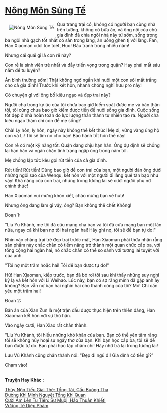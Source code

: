 <a href="https://truyentiki.com/nong-mon-sung-te.31663/" title="Nông Môn Sủng Tế"><h1>Nông Môn Sủng Tế</h1></a><div style="display:table"><img align="right" style="float: left; padding: 10px;" src="https://truyentiki.com/a/img/str/src/31663.jpg" alt="Nông Môn Sủng Tế">Qua trang trại cổ, không có người bạn cùng nhà trên tường, không có bữa ăn, và ông nội của chủ gia đình đã chia ngôi nhà này từ sớm, sống trong ba ngôi nhà gạch tốt nhất có sân trong làng, ăn uống ghen tị với làng. Fan, Han Xiaoman cười toe toét, Huo! Đấu tranh trong nhiều năm! <p></p> Nhưng cái quái gì là con rể này? <p></p> Con rể là sinh viên trẻ nhất và đầy triển vọng trong quận? Hay phải mất sáu năm để tu luyện? <p></p> Ăn bình thường sớm! Thật không ngớ ngẩn khi nuôi một con sói mắt trắng cho cả gia đình! Trước khi kết hôn, nhanh chóng nghỉ hưu pro này! <p></p> Có chuyện gì với ông bố kiêu ngạo và đẹp trai này? <p></p> Người cha trong ký ức của tôi chưa bao giờ kiểm soát được mẹ và bản thân tôi, tôi cũng chưa bao giờ kiếm được tiền để nuôi sống gia đình. Cuộc sống tốt đẹp ở nhà hoàn toàn do lực lượng thần thánh tự nhiên tạo ra. Người cha kiêu ngạo thậm chí còn để mẹ sống? <p></p> Chà! Ly hôn, ly hôn, ngày này không thể kết thúc! Mẹ ơi, vững vàng ủng hộ con và Li! Tôi sẽ tìm nó cho bạn! Bảo hành tốt hơn thế này! <p></p> Con rể có một kỹ năng tốt. Quận đang chịu hạn hán. Ông dự định sẽ chống lại hạn hán và ngăn chặn tình trạng ngập úng trong năm tới. <p></p> Mẹ chồng lập tức kêu gọi rút tiền của cả gia đình. <p></p> Rút tiền! Rút tiền! Đừng bao giờ để con trai của bạn, một người đàn ông dưới những ngôi sao của Wenqu, kết hôn với một người dì làng quê tàn bạo như vậy! Khả năng của con trai, nhưng trong tương lai sẽ cưới người phụ nữ chính thức! <p></p> Han Xiaoman vui mừng khôn xiết, chào mừng bạn về hưu! <p></p> Nhưng ông đang làm gì vậy, ông? Bạn không thể chết Không! <p></p> Đoạn 1: <p></p> "Liu Yu Khánh, mẹ tôi đã cứu mạng cha bạn và tôi đã cứu mạng bạn một lần nữa, ngay cả khi bạn nợ tôi hai ngàn hai! Hãy ghi nợ, tôi sẽ để bạn tự do!" <p></p> Nhìn vào chàng trai trẻ đẹp trai trước mặt, Han Xiaoman phải thừa nhận rằng sản phẩm này chắc chắn có tiềm năng trở thành một quan chức cấp ba, với tổng cộng hai ngàn hai, nó chắc chắn có thể so sánh với tương lai tuyệt vời của anh. <p></p> "Tôi nợ một trăm hoặc hai! Tôi để bạn được tự do!" <p></p> Hừ! Han Xiaoman, kiếp trước, bạn đã bỏ rơi tôi sau khi thấy những suy nghĩ kỳ lạ và kết hôn với Li Weihao. Lúc này, bạn có sợ rằng mình đã gặp anh ấy không? Bạn vẫn nợ bạn hai nghìn hai cho thành công của tôi? Mơ! Chỉ cần yêu một trăm hai! <p></p> Đoạn 2: <p></p> Bản án của Xian Zun là một trận đấu được thực hiện trên thiên đàng, Han Xiaoman kết hôn với sự thù hận. <p></p> Vào ngày cưới, Han Xiao rất chân thành. <p></p> "Liu Yu Khánh, tôi hiểu những khó khăn của bạn. Bạn có thể yên tâm rằng tôi sẽ không hủy hoại sự ngây thơ của bạn. Khi bạn học cấp ba, tôi sẽ để bạn được tự do. Bạn phải học tập chăm chỉ! Hãy nhớ trả lại trong tương lai! <p></p> Lưu Vũ Khánh cũng chân thành nói: "Đẹp đi ngủ đi! Gia đình có tiền gì?" <p></p> Chạm vào!</div><p><br><b>Truyện Hay Khác :</b></p><a href="https://truyentiki.com/thuy-non-tieu-giai-the-tong-tai-cau-buong-tha.31662/" alt="Thủy Nộn Tiểu Giai Thê: Tổng Tài, Cầu Buông Tha">Thủy Nộn Tiểu Giai Thê: Tổng Tài, Cầu Buông Tha</a><br/><a href="https://github.com/nownovels/top500/tree/master/truyenhay/33838/" alt="Đường Khi Minh Nguyệt Tống Khi Quan">Đường Khi Minh Nguyệt Tống Khi Quan</a><br/><a href="https://github.com/nownovels/truyenhay/tree/master/truyenhay/30382/README.md" alt="Cười Ầm Lên Tu Tiên: Sư Muội, Hảo Thuần Khiết!">Cười Ầm Lên Tu Tiên: Sư Muội, Hảo Thuần Khiết!</a><br/><a href="https://github.com/nownovels/top500/tree/master/truyenhay/33685/" alt="Vương Tế Diệp Phàm">Vương Tế Diệp Phàm</a><br/>
